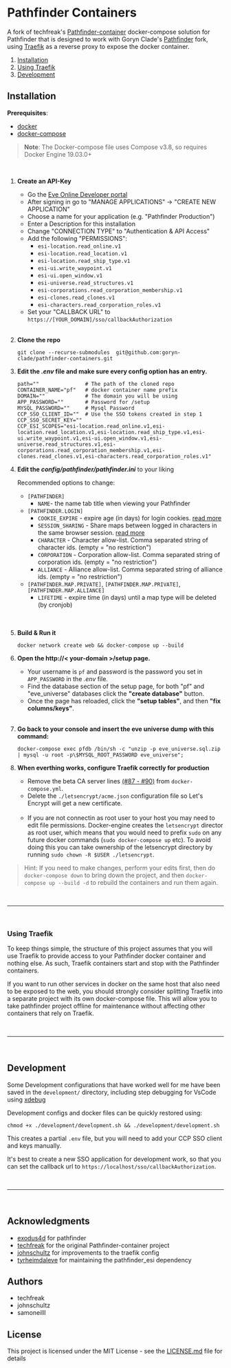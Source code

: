 # Pathfinder Containers
A fork of techfreak's [Pathfinder-container](https://gitlab.com/techfreak/pathfinder-container/) docker-compose solution for Pathfinder that is designed to work with Goryn Clade's [Pathfinder](https://github.com/goryn-clade/pathfinder/) fork, using [Traefik](https://traefik.io/) as a reverse proxy to expose the docker container.

1. [Installation](#installation)
1. [Using Traefik](#using-traefik)
1. [Development](#development)

## Installation

**Prerequisites**:
* [docker](https://docs.docker.com/)
* [docker-compose](https://docs.docker.com/)

> **Note**: The Docker-compose file uses Compose v3.8, so requires Docker Engine 19.03.0+

</br>


1. **Create an API-Key**
    * Go the [Eve Online Developer portal](https://developers.eveonline.com/)
    * After signing in go to "MANAGE APPLICATIONS" → "CREATE NEW APPLICATION"
    * Choose a name for your application (e.g. "Pathfinder Production")
    * Enter a Description for this installation
    * Change "CONNECTION TYPE" to "Authentication & API Access"
    * Add the following "PERMISSIONS":
      * `esi-location.read_online.v1`
      * `esi-location.read_location.v1`
      * `esi-location.read_ship_type.v1`
      * `esi-ui.write_waypoint.v1`
      * `esi-ui.open_window.v1`
      * `esi-universe.read_structures.v1`
      * `esi-corporations.read_corporation_membership.v1`
      * `esi-clones.read_clones.v1`
      * `esi-characters.read_corporation_roles.v1`
    * Set your "CALLBACK URL" to `https://[YOUR_DOMAIN]/sso/callbackAuthorization`</br></br>
  
  
1. **Clone the repo**
    ```shell
    git clone --recurse-submodules  git@github.com:goryn-clade/pathfinder-containers.git
    ```

1. **Edit the *.env* file and make sure every config option has an entry.**
    ```shell
    path=""               # The path of the cloned repo 
    CONTAINER_NAME="pf"   # docker container name prefix
    DOMAIN=""             # The domain you will be using
    APP_PASSWORD=""       # Password for /setup
    MYSQL_PASSWORD=""     # Mysql Password
    CCP_SSO_CLIENT_ID=""  # Use the SSO tokens created in step 1
    CCP_SSO_SECRET_KEY="" 
    CCP_ESI_SCOPES="esi-location.read_online.v1,esi-location.read_location.v1,esi-location.read_ship_type.v1,esi-ui.write_waypoint.v1,esi-ui.open_window.v1,esi-universe.read_structures.v1,esi-corporations.read_corporation_membership.v1,esi-clones.read_clones.v1,esi-characters.read_corporation_roles.v1"

1. **Edit the *config/pathfinder/pathfinder.ini*** to your liking

    Recommended options to change:
    * `[PATHFINDER]`
        * `NAME`- the name tab title when viewing your Pathfinder
    * `[PATHFINDER.LOGIN]`
        * `COOKIE_EXPIRE` - expire age (in days) for login cookies. [read more](https://github.com/exodus4d/pathfinder/issues/138#issuecomment-216036606)
        * `SESSION_SHARING` - Share maps between logged in characters in the same browser session. [read more](https://github.com/goryn-clade/pathfinder/releases/tag/v2.1.1)
        * `CHARACTER` - Character allow-list. Comma separated string of character ids. (empty = "no restriction")
        * `CORPORATION` - Corporation allow-list. Comma separated string of corporation ids. (empty = "no restriction")
        * `ALLIANCE` - Alliance allow-list. Comma separated string of alliance ids. (empty = "no restriction")
    * `[PATHFINDER.MAP.PRIVATE]`, `[PATHFINDER.MAP.PRIVATE]`, `[PATHFINDER.MAP.ALLIANCE]`
        * `LIFETIME` - expire time (in days) until a map type will be deleted (by cronjob)    
</br></br>

    
1. **Build & Run it**
    ```shell
    docker network create web && docker-compose up --build
    ```    

1. **Open the http://< your-domain >/setup page.**
   * Your username is `pf` and password is the password you set in `APP_PASSWORD` in the *.env* file.
   * Find the database section of the setup page, for both "pf" and "eve_universe" databases click the **"create database"** button. 
   * Once the page has reloaded, click the **"setup tables"**, and then **"fix columns/keys"**.
</br></br>

1. **Go back to your console and insert the eve universe dump with this command:**
    ```shell
    docker-compose exec pfdb /bin/sh -c "unzip -p eve_universe.sql.zip | mysql -u root -p\$MYSQL_ROOT_PASSWORD eve_universe";

1. **When everthing works, configure Traefik correctly for production**
    * Remove the beta CA server lines [(#87 - #90)](https://github.com/goryn-clade/pathfinder-containers/blob/master/docker-compose.yml#L87-L90) from `docker-compose.yml`. 
    * Delete the `./letsencrypt/acme.json` configuration file so Let's Encrypt will get a new certificate.</br></br>
    * If you are not connectin as root user to your host you may need to edit file permissions. Docker-engine creates the `letsencrypt` director as root user, which means that you would need to prefix `sudo` on any future docker commands (`sudo docker-compose up` etc). To avoid doing this you can take ownership of the letsencrypt directory by running `sudo chown -R $USER ./letsencrypt`.


> Hint: If you need to make changes, perform your edits first, then do `docker-compose down` to bring down the project, and then `docker-compose up --build -d` to rebuild the containers and run them again.

</br>

---
</br>

### Using Traefik

To keep things simple, the structure of this project assumes that you will use Traefik to provide access to your Pathfinder docker container and nothing else. As such, Traefik containers start and stop with the Pathfinder containers. 

If you want to run other services in docker on the same host that also need to be exposed to the web, you should strongly consider splitting Traefik into a separate project with its own docker-compose file. This will allow you to take pathfinder project offline for maintenance without affecting other containers that rely on Traefik.

</br>

---

</br>

## Development

Some Development configurations that have worked well for me have been saved in the `development/` directory, including step debugging for VsCode using [xdebug](https://xdebug.org/)

Development configs and docker files can be quickly restored using: 


 ```shell
chmod +x ./development/development.sh && ./development/development.sh
```

This creates a partial `.env` file, but you will need to add your CCP SSO client and keys manually.

It's best to create a new SSO application for development work, so that you can set the callback url to `https://localhost/sso/callbackAuthorization`.

</br>

---

</br>

## Acknowledgments
*  [exodus4d](https://github.com/exodus4d/) for pathfinder
* [techfreak](https://gitlab.com/techfreak/pathfinder-container) for the original Pathfinder-container project
* [johnschultz](https://gitlab.com/johnschultz/pathfinder-container/) for improvements to the traefik config
* [tyrheimdaleve](https://github.com/TyrHeimdalEVE/pathfinder_esi) for maintaining the pathfinder_esi dependency

## Authors
* techfreak
* johnschultz
* samoneilll

## License
This project is licensed under the MIT License - see the [LICENSE.md](LICENSE.md) file for details


